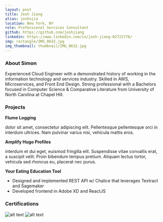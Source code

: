 ```yaml
---
layout: post
title: Josh Jiang
alias: joshujia
location: New York, NY
role: Professional Services Consultant
github: https://github.com/joshjiang
linkedin: https://www.linkedin.com/in/josh-jiang-02722776/
img: rectangle/IMG_8632.jpg
img_thumbnail: thumbnail/IMG_8632.jpg
---
```

### About Simon
Experienced Cloud Engineer with a demonstrated history of working in the information technology and services industry. Skilled in AWS, Microservices, and Front End Design. Strong professional with a Bachelors focused in Computer Science & Comparative Literature from University of North Carolina at Chapel Hill. 


### Projects
**Flume Logging**

 dolor sit amet, consectetur adipiscing elit. Pellentesque pellentesque orci in interdum ultrices. Nam pulvinar varius nisi, vehicula mattis eros. 
 
**Amplify Hugo Profiles** 

interdum et dui eget, euismod fringilla elit. Suspendisse vitae convallis erat, a suscipit velit. Proin bibendum tempus pretium. Aliquam lectus tortor, vehicula sed rhoncus eu, placerat nec purus. 

**Your Eating Education Tool** 
 - Designed and implemented REST API w/ Chalice that leverages Textract and Sagemaker
 - Developed frontend in Adobe XD and ReactJS

### Certifications
![alt text](https://d1.awsstatic.com/training-and-certification/Certification%20Badges/AWS-Certified_Cloud-Practitioner_512x512.bc006f14f986fa4f3ca238b0b62be458ce1fb5ce.png "Logo Title Text 1")
![alt text](https://d1.awsstatic.com/training-and-certification/Certification%20Badges/AWS-Certified_Solutions-Architect_Associate_512x512.d82aee07920970350c427c8d0542bc239180a486.png "Logo Title Text 1")

